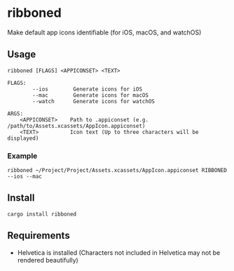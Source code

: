 # ribboned

Make default app icons identifiable (for iOS, macOS, and watchOS)

## Usage
```
ribboned [FLAGS] <APPICONSET> <TEXT>

FLAGS:
        --ios        Generate icons for iOS
        --mac        Generate icons for macOS
        --watch      Generate icons for watchOS

ARGS:
    <APPICONSET>    Path to .appiconset (e.g. /path/to/Assets.xcassets/AppIcon.appiconset)
    <TEXT>          Icon text (Up to three characters will be displayed)
```

### Example
```
ribboned ~/Project/Project/Assets.xcassets/AppIcon.appiconset RIBBONED --ios --mac
```

## Install
```
cargo install ribboned
```

## Requirements
* Helvetica is installed (Characters not included in Helvetica may not be rendered beautifully)

